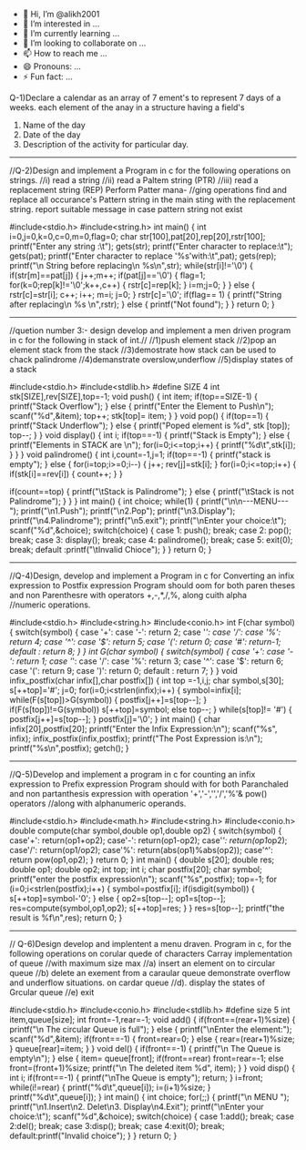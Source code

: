- 👋 Hi, I’m @alikh2001
- 👀 I’m interested in ...
- 🌱 I’m currently learning ...
- 💞️ I’m looking to collaborate on ...
- 📫 How to reach me ...
- 😄 Pronouns: ...
- ⚡ Fun fact: ...

<!---
alikh2001/alikh2001 is a ✨ special ✨ repository because its `README.md` (this file) appears on your GitHub profile.
You can click the Preview link to take a look at your changes.
--->
Q-1)Declare a calendar as an array of 7 ement's to represent 7 days of a weeks. each element of the anay in a structure having a field's
1) Name of the day
2) Date of the day
3) Description of the activity for particular day.

-----------------------------------------------------------------------------------------------------------------------------------------------------------------------------------------------------------------------------

//Q-2)Design and implement a Program in c for the following operations on strings.
//i) read a string 
//ii) read a Paltem string (PTR) 
//iii) read a replacement string (REP) Perform Patter mana-
//ging operations find and replace all occurance's Pattern string in the main sting with the replacement string. report suitable message in case pattern string not exist

#include<stdio.h>
#include<string.h>
int main()
{
int i=0,j=0,k=0,c=0,m=0,flag=0;
char str[100],pat[20],rep[20],rstr[100];
printf("Enter any string :\t");
gets(str);
printf("Enter character to replace:\t");
gets(pat); 
printf("Enter character to replace '%s'with:\t",pat);
gets(rep); 
printf("\n String before replacing\n \%s\n",str);
while(str[i]!='\0')
{
if(str[m]==pat[j])
{ 
j++;m++;
if(pat[j]=='\0') 
{
flag=1; 
for(k=0;rep[k]!='\0';k++,c++)
{
rstr[c]=rep[k]; 
}
i=m;j=0;
}
}
else
{
rstr[c]=str[i];
c++; i++; m=i; j=0;
}
rstr[c]='\0'; 
if(flag== 1)
{
printf("String after replacing\n %s \n",rstr);
}
else
{
printf("Not found");
}
}
return 0;
}

-----------------------------------------------------------------------------------------------------------------------------------------------------------------------------------------------------------------------------

//quetion number 3:- design develop and implement a men driven program in c for the following in stack of int.//
//1)push element stack 
//2)pop an element stack from the stack
//3)demostrate how stack can be used to chack palindrome
//4)demanstrate overslow,underflow
//5)display states of a stack

#include<stdio.h>
#include<stdlib.h>
#define SIZE 4
int stk[SIZE],rev[SIZE],top=-1;
void push()
{
int item;
if(top==SIZE-1)
{
printf("Stack Overflow");
}
else
{
printf("Enter the Element to Push\n");
scanf("%d",&item);
top++;
stk[top]= item;
}
}
void pop()
{
if(top==1)
{ 
printf("Stack Underflow");
}
else
{
printf("Poped element is %d", stk [top]);
top--;
}
}
void display()
{
int i;
if(top==-1)
{
printf("Stack is Empty");
}
else
{
printf("Elements in STACK are \n");
for(i=0;i<=top;i++)
{
printf("%d\t",stk[i]);
}
}
}
void palindrome()
{
int i,count=-1,j=1;
if(top==-1)
{
printf("stack is empty");
}
else
{
for(i=top;i>=0;i--)
{
j++;
rev[j]=stk[i];
}
for(i=0;i<=top;i++)
{
if(stk[i]==rev[i])
{
count++;
}
}

if(count==top)
{
printf("\tStack is Palindrome");
}
else
{
printf("\tStack is not Palindrome"); 
}
}
}
int main()
{
int choice;
while(1)
{
printf("\n\n---MENU---"); 
printf("\n1.Push"); 
printf("\n2.Pop"); 
printf("\n3.Display"); 
printf("\n4.Palindrome"); 
printf("\n5.exit"); 
printf("\nEnter your choice:\t"); 
scanf("%d",&choice);
switch(choice)
{
case 1: push(); 
break;
case 2: pop(); 
break;
case 3: display();
break;
case 4: palindrome();
break;
case 5: exit(0);
break;
default :printf("\tInvalid Chioce");
}
}
return 0;
}

-----------------------------------------------------------------------------------------------------------------------------------------------------------------------------------------------------------------------------

//Q-4)Design, develop and implement a Program in c for Converting an infix expression to Postfix expression Program should oom for both paren theses and non Parenthesre with operators +,-,*,/,%, along cuith alpha //numeric operations.

#include<stdio.h>
#include<string.h>
#include<conio.h>
int F(char symbol)
{
switch(symbol)
{
case '+':
case '-': return 2;
case '*':
case '/':
case '%': return 4;
case '^':
case '$': return 5;
case '(': return 0;
case '#': return-1;
default : return 8;
}
}
int G(char symbol)
{
switch(symbol)
{
case '+':
case '-': return 1;
case '*':
case '/':
case '%': return 3;
case '^':
case '$': return 6;
case '(': return 9;
case ')': return 0;
default : return 7;
}
}
void infix_postfix(char infix[],char postfix[])
{
int top =-1,i,j;
char symbol,s[30];
s[++top]='#';
j=0;
for(i=0;i<strlen(infix);i++)
{
symbol=infix[i];
while(F(s[top])>G(symbol))
{
postfix[j++]=s[top--];
}
if(F(s[top])!=G(symbol))
s[++top]=symbol;
else
top--;
} 
while(s[top]!= '#')
{
postfix[j++]=s[top--];
}
postfix[j]='\0';
}
int main()
{
char infix[20],postfix[20]; 
printf("Enter the Infix Expression:\n"); 
scanf("%s", infix); infix_postfix(infix,postfix); 
printf("The Post Expression is:\n"); printf("%s\n",postfix);
getch();
}

-----------------------------------------------------------------------------------------------------------------------------------------------------------------------------------------------------------------------------

//Q-5)Develop and implement a program in c for counting an infix expression to Prefix expression Program should with for both Paranchaled and non partanthesis expression with operation '+','-','','/','%'& pow() operators //along with alphanumeric operands.

#include<stdio.h>
#include<math.h>
#include<string.h>
#include<conio.h>
double compute(char symbol,double op1,double op2)
{
	switch(symbol)
	{
		case'+': return(op1+op2);
		case'-': return(op1-op2);
		case'*': return(op1*op2);
		case'/': return(op1/op2);
		case'%': return(abs(op1)%abs(op2));
		case'^': return pow(op1,op2);
	}
	return 0;
}
int main()
{
	double s[20];
	double res;
	double op1;
	double op2;
	int top;
	int i;
	char postfix[20];
	char symbol;
	printf("enter the postfix expression\n");
	scanf("%s",postfix);
	top=-1;
	for (i=0;i<strlen(postfix);i++)
	{
		symbol=postfix[i];
		if(isdigit(symbol))
		{
			s[++top]=symbol-'0';
		}
		else
		{
			op2=s[top--];
			op1=s[top--];
			res=compute(symbol,op1,op2);
			s[++top]=res;
		}
	}
	     res=s[top--];
	     printf("the result is %f\n",res);
	     return 0;
 }

-----------------------------------------------------------------------------------------------------------------------------------------------------------------------------------------------------------------------------

// Q-6)Design develop and implentent a menu draven. Program in c, for the following operations on corular quede of characters Carray implementation of queue
//with maximum size max
//a) insert an element on to circular queue
//b) delete an exement from a caraular queue demonstrate overflow and underflow situations. on cardar queue
//d). display the states of Grcular queue
//e) exit

#include<stdio.h>
#include<conio.h>
#include<stdlib.h>
#define size 5
int item,queue[size];
int front=-1,rear=-1;
void add()
{
if(front==(rear+1)%size)
{
printf("\n The circular Queue is full");
}
else
{
printf("\nEnter the element:");
scanf("%d",&item);
if(front==-1)
{
front=rear=0;
}
else
{ 
rear=(rear+1)%size;
}
queue[rear]=item;
}
}
void del()
{ 
if(front==-1)
{
printf("\n The Queue is empty\n");
}
else
{
item= queue[front]; 
if(front==rear)
front=rear=-1;
else
front=(front+1)%size;
printf("\n The deleted item %d", item);
}
} 
void disp()
{
int i; 
if(front==-1)
{
printf("\nThe Queue is empty");
return;
}
i=front; 
while(i!=rear)
{ 
printf("%d\t",queue[i]);
i=(i+1)%size;
} 
printf("%d\t",queue[i]);
}
int main()
{
int choice;
for(;;)
{
printf("\n MENU ");
printf("\n1.Insert\n2. Delet\n3. Display\n4.Exit");
printf("\nEnter your choice:\t");
scanf("%d",&choice);
switch(choice)
{
case 1:add(); 
break; 
case 2:del(); 
break; 
case 3:disp(); 
break; 
case 4:exit(0); 
break; 
default:printf("Invalid choice"); 
}
}
return 0;
}
